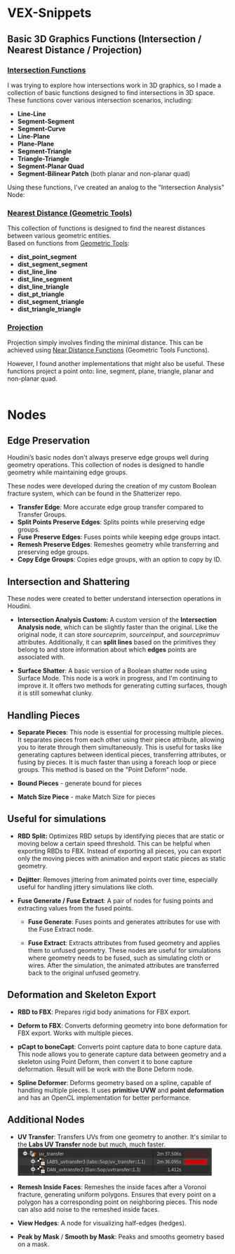 # VEX-Snippets

## Basic 3D Graphics Functions (Intersection / Nearest Distance / Projection) 

### [Intersection Functions](VEX/Intersection)
I was trying to explore how intersections work in 3D graphics, so I made a collection of basic functions designed to find intersections in 3D space.
These functions cover various intersection scenarios, including:

- **Line-Line**
- **Segment-Segment**
- **Segment-Curve**
- **Line-Plane**
- **Plane-Plane**
- **Segment-Triangle**
- **Triangle-Triangle**
- **Segment-Planar Quad**
- **Segment-Bilinear Patch** (both planar and non-planar quad)

Using these functions, I've created an analog to the "Intersection Analysis" Node:

### [Nearest Distance (Geometric Tools)](VEX/NearestDistance)
This collection of functions is designed to find the nearest distances between various geometric entities. <br>
Based on functions from [Geometric Tools](https://github.com/davideberly/GeometricTools/):

- **dist_point_segment**
- **dist_segment_segment**
- **dist_line_line**
- **dist_line_segment**
- **dist_line_triangle**
- **dist_pt_triangle**
- **dist_segment_triangle**
- **dist_triangle_triangle**

### [Projection](VEX/Projection)
Projection simply involves finding the minimal distance.
This can be achieved using [Near Distance Functions](VEX/NearestDistance) (Geometric Tools Functions).

However, I found another implementations that might also be useful.
These functions project a point onto: line, segment, plane, triangle, planar and non-planar quad.
<br><br>

# Nodes

## Edge Preservation
Houdini’s basic nodes don't always preserve edge groups well during geometry operations. This collection of nodes is designed to handle geometry while maintaining edge groups.

These nodes were developed during the creation of my custom Boolean fracture system, which can be found in the Shatterizer repo.

- **Transfer Edge**: More accurate edge group transfer compared to Transfer Groups. <br>
- **Split Points Preserve Edges**: Splits points while preserving edge groups. <br>
- **Fuse Preserve Edges**: Fuses points while keeping edge groups intact. <br>
- **Remesh Preserve Edges**: Remeshes geometry while transferring and preserving edge groups. <br>
- **Copy Edge Groups**: Copies edge groups, with an option to copy by ID. <br>


## Intersection and Shattering
These nodes were created to better understand intersection operations in Houdini.

- **Intersection Analysis Custom:** A custom version of the **Intersection Analysis node**, which can be slightly faster than the original. Like the original node, it can store *sourceprim*, *sourceinput*, and *sourceprimuv* attributes. 
Additionally, it can **split lines** based on the primitives they belong to and store information about which **edges** points are associated with.

- **Surface Shatter**: A basic version of a Boolean shatter node using Surface Mode. This node is a work in progress, and I'm continuing to improve it. It offers two methods for generating cutting surfaces, though it is still somewhat clunky.


## Handling Pieces

- **Separate Pieces**: This node is essential for processing multiple pieces. It separates pieces from each other using their piece attribute, allowing you to iterate through them simultaneously. This is useful for tasks like generating captures between identical pieces, transferring attributes, or fusing by pieces. It is much faster than using a foreach loop or piece groups. This method is based on the "Point Deform" node.

- **Bound Pieces** - generate bound for pieces
- **Match Size Piece** - make Match Size for pieces


## Useful for simulations

- **RBD Split:** Optimizes RBD setups by identifying pieces that are static or moving below a certain speed threshold. This can be helpful when exporting RBDs to FBX. Instead of exporting all pieces, you can export only the moving pieces with animation and export static pieces as static geometry.

- **Dejitter**: Removes jittering from animated points over time, especially useful for handling jittery simulations like cloth.

- **Fuse Generate / Fuse Extract**: A pair of nodes for fusing points and extracting values from the fused points.
	- **Fuse Generate**: Fuses points and generates attributes for use with the Fuse Extract node.

	- **Fuse Extract**: Extracts attributes from fused geometry and applies them to unfused geometry. These nodes are useful for simulations where geometry needs to be fused, such as simulating cloth or wires. After the simulation, the animated attributes are transferred back to the original unfused geometry.


## Deformation and Skeleton Export

- **RBD to FBX**: Prepares rigid body animations for FBX export.

- **Deform to FBX**: Converts deforming geometry into bone deformation for FBX export. Works with multiple pieces.

- **pCapt to boneCapt**: Converts point capture data to bone capture data. This node allows you to generate capture data between geometry and a skeleton using Point Deform, then convert it to bone capture deformation. Result will be work with the Bone Deform node.

- **Spline Deformer**: Deforms geometry based on a spline, capable of handling multiple pieces. It uses **primitive UVW** and **point deformation** and has an OpenCL implementation for better performance.


## Additional Nodes

- **UV Transfer**: Transfers UVs from one geometry to another. It's similar to the **Labs UV Transfer** node but much, much faster.
![uvtransfer_compare](readme_images/uvtransfer_vs_labs.jpg)

- **Remesh Inside Faces**: Remeshes the inside faces after a Voronoi fracture, generating uniform polygons. Ensures that every point on a polygon has a corresponding point on neighboring pieces. This node can also add noise to the remeshed inside faces.

- **View Hedges**: A node for visualizing half-edges (hedges).

- **Peak by Mask** / **Smooth by Mask**: Peaks and smooths geometry based on a mask.


# 
